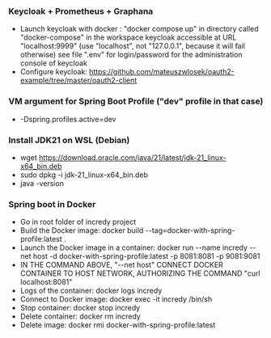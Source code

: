 ### Keycloak + Prometheus + Graphana

- Launch keycloak with docker : "docker compose up" in directory called "docker-compose" in the workspace
                                keycloak accessible at URL "localhost:9999"    (use "localhost", not "127.0.0.1", because it will fail otherwise)
                                see file ".env" for login/password for the administration console of keycloak
- Configure keycloak: https://github.com/mateuszwlosek/oauth2-example/tree/master/oauth2-client


### VM argument for Spring Boot Profile ("dev" profile in that case)
- -Dspring.profiles.active=dev

### Install JDK21 on WSL (Debian)
- wget https://download.oracle.com/java/21/latest/jdk-21_linux-x64_bin.deb
- sudo dpkg -i jdk-21_linux-x64_bin.deb
- java -version

### Spring boot in Docker
- Go in root folder of incredy project
- Build the Docker image: docker build --tag=docker-with-spring-profile:latest .
- Launch the Docker image in a container: docker run --name incredy --net host -d docker-with-spring-profile:latest -p 8081:8081 -p 9081:9081
- IN THE COMMAND ABOVE, "--net host" CONNECT DOCKER CONTAINER TO HOST NETWORK, AUTHORIZING THE COMMAND "curl localhost:8081"
- Logs of the container: docker logs incredy
- Connect to Docker image: docker exec -it incredy /bin/sh
- Stop container: docker stop incredy
- Delete container: docker rm incredy
- Delete image: docker rmi docker-with-spring-profile:latest